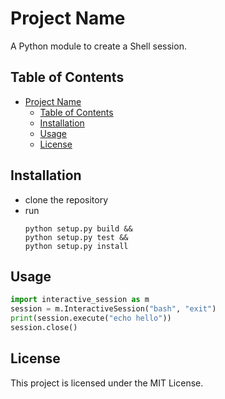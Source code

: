 # Project Name

A Python module to create a Shell session.

## Table of Contents

- [Project Name](#project-name)
  - [Table of Contents](#table-of-contents)
  - [Installation](#installation)
  - [Usage](#usage)
  - [License](#license)

## Installation

- clone the repository
- run 
  ```shell
  python setup.py build &&
  python setup.py test &&
  python setup.py install
  ```

## Usage

```python
import interactive_session as m
session = m.InteractiveSession("bash", "exit")
print(session.execute("echo hello"))
session.close()

```

## License

This project is licensed under the MIT License.
